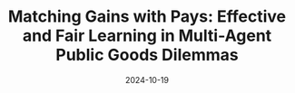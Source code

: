 ---
title: "Matching Gains with Pays: Effective and Fair Learning in Multi-Agent Public Goods Dilemmas"
authors:
- Yitian Chen
- Xuan Liu
- Shigeng Zhang
- Xinning Chen
- Song Guo

date: "2024-10-19"
# doi: ""


# Publication type.
# Legend: 0 = Uncategorized; 1 = Conference paper; 2 = Journal article;
# 3 = Preprint / Working Paper; 4 = Report; 5 = Book; 6 = Book section;
# 7 = Thesis; 8 = Patent
publication_types: ["1"]

# Publication name and optional abbreviated publication name.
publication: 27th European Conference on Artificial Intelligence (ECAI)(CCF-B)
#publication_short: In *INFOCOM* (CCF-A)

# url_pdf: https://arxiv.org/pdf/2306.08419

# links:
# - name: PDF
#   url: https://dl.acm.org/doi/pdf/10.14778/3636218.3636242
# url_pdf: https://dl.acm.org/doi/pdf/10.14778/3636218.3636242
# url_code: '#'
# url_dataset: '#'
# url_poster: '#'
# url_project: ''
# url_slides: ''
# url_video: '#'

# Featured image
# To use, add an image named `featured.jpg/png` to your page's folder. 
# image:
#   caption: 'Image credit: [**Unsplash**](https://unsplash.com/photos/pLCdAaMFLTE)'
#   focal_point: ""
#   preview_only: false

# Associated Projects (optional).
#   Associate this publication with one or more of your projects.
#   Simply enter your project's folder or file name without extension.
#   E.g. `internal-project` references `content/project/internal-project/index.md`.
#   Otherwise, set `projects: []`.
projects: []
---